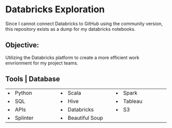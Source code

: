# Databricks Exploration
Since I cannot connect Databricks to GitHub using the community version, this repository exists as a dump for my databricks notebooks.  

## Objective: 
Utilizing the Databricks platform to create a more efficient work envrionment for my project teams.

## Tools | Database
<table border="0" >
 <tr>
    <td width="200px"><li>Python</li></td>
    <td width="200px"><li>Scala</li></td>
    <td width="200px"><li>Spark</li></td>
 </tr>
 <tr>
    <td width="200px"><li>SQL</li></td>
    <td width="200px"><li>Hive</li></td>
    <td width="200px"><li>Tableau</li></td>
 </tr>
 <tr>
    <td width="200px"><li>APIs</li></td>
    <td width="200px"><li>Databricks</li></td>
    <td width="200px"><li>S3</li></td>
 </tr>
  <tr>
    <td width="200px"><li>Splinter</li></td>
    <td width="200px"><li>Beautiful Soup</li></td>
 </tr>
</table>

